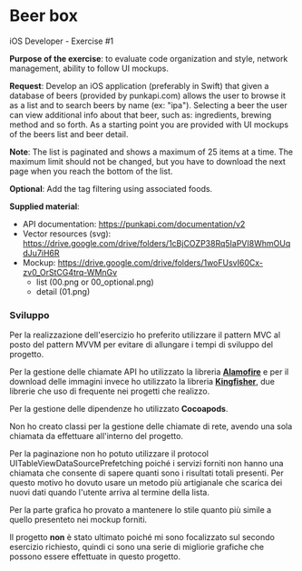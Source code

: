 # Beer box

iOS Developer - Exercise #1

**Purpose of the exercise**: to evaluate code organization and style, network management, ability to follow UI mockups.

**Request**: Develop an iOS application (preferably in Swift) that given a database of beers (provided by punkapi.com) allows the user to browse it as a list and to search beers by name (ex: "ipa").
Selecting a beer the user can view additional info about that beer, such as: ingredients, brewing method and so forth.
As a starting point you are provided with UI mockups of the beers list and beer detail.

**Note**: The list is paginated and shows a maximum of 25 items at a time. The maximum limit should not be changed, but you have to download the next page when you reach the bottom of the list.

**Optional**: Add the tag filtering using associated foods.

**Supplied material**:

* API documentation: https://punkapi.com/documentation/v2
* Vector resources (svg): https://drive.google.com/drive/folders/1cBjCOZP38Rq5IaPVI8WhmOUqdJu7iH6R
* Mockup: https://drive.google.com/drive/folders/1woFUsvI60Cx-zv0_OrStCG4trq-WMnGv
    * list (00.png or 00_optional.png)
    * detail (01.png)

### Sviluppo

Per la realizzazione dell'esercizio ho preferito utilizzare il pattern MVC al posto del pattern MVVM per evitare di allungare i tempi di sviluppo del progetto.

Per la gestione delle chiamate API ho utilizzato la libreria [**Alamofire**](https://github.com/Alamofire/Alamofire) e per il download delle immagini invece ho utilizzato la libreria [**Kingfisher**](https://github.com/onevcat/Kingfisher), due librerie che uso di frequente nei progetti che realizzo.

Per la gestione delle dipendenze ho utilizzato **Cocoapods**.

Non ho creato classi per la gestione delle chiamate di rete, avendo una sola chiamata da effettuare all'interno del progetto.

Per la paginazione non ho potuto utilizzare il protocol UITableViewDataSourcePrefetching poiché i servizi forniti non hanno una chiamata che consente di sapere quanti sono i risultati totali presenti. Per questo motivo ho dovuto usare un metodo più artigianale che scarica dei nuovi dati quando l'utente arriva al termine della lista.

Per la parte grafica ho provato a mantenere lo stile quanto più simile a quello presenteto nei mockup forniti.

Il progetto **non** è stato ultimato poiché mi sono focalizzato sul secondo esercizio richiesto, quindi ci sono una serie di migliorie grafiche che possono essere effettuate in questo progetto.